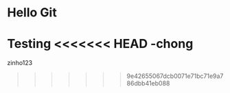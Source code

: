 # Hello Git

Testing
<<<<<<< HEAD
-chong
=======

zinho123
>>>>>>> 9e42655067dcb0071e71bc71e9a786dbb41eb088
